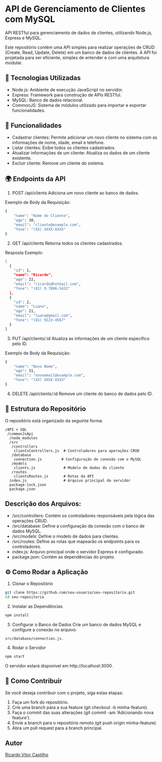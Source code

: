 # **API de Gerenciamento de Clientes com MySQL**

API RESTful para gerenciamento de dados de clientes, utilizando Node.js, Express e MySQL.

Este repositório contém uma API simples para realizar operações de CRUD (Create, Read, Update, Delete) em um banco de dados de clientes. A API foi projetada para ser eficiente, simples de entender e com uma arquitetura modular.

## **🌟 Tecnologias Utilizadas**

- Node.js: Ambiente de execução JavaScript no servidor.
- Express: Framework para construção de APIs RESTful.
- MySQL: Banco de dados relacional.
- CommonJS: Sistema de módulos utilizado para importar e exportar funcionalidades.

## **🚀 Funcionalidades**

- Cadastrar clientes: Permite adicionar um novo cliente no sistema com as informações de nome, idade, email e telefone.
- Listar clientes: Exibe todos os clientes cadastrados.
- Atualizar informações de um cliente: Atualiza os dados de um cliente existente.
- Excluir cliente: Remove um cliente do sistema.

## **🌍 Endpoints da API**

1. POST /api/clients
Adiciona um novo cliente ao banco de dados.

Exemplo de Body da Requisição:

```bash
{
    "name": "Nome do Cliente",
    "age": 30,
    "email": "cliente@example.com",
    "fone": "(XX) XXXX-XXXX"
}
```

2. GET /api/clients
Retorna todos os clientes cadastrados.

Resposta Exemplo:

```bash
[
  {
    "id": 1,
    "name": "Ricardo",
    "age": 22,
    "email": "ricardo@hotmail.com",
    "fone": "(81) 9.7896-5432"
  },
  {
    "id": 2,
    "name": "Luana",
    "age": 21,
    "email": "luana@gmail.com",
    "fone": "(81) 9123-4567"
  }
]
```

3. PUT /api/clients/:id
Atualiza as informações de um cliente específico pelo ID.

Exemplo de Body da Requisição:

```bash
{
    "name": "Novo Nome",
    "age": 31,
    "email": "novoemail@example.com",
    "fone": "(XX) XXXX-XXXX"
}
```

4. DELETE /api/clients/:id
Remove um cliente do banco de dados pelo ID.

## **📂 Estrutura do Repositório**

O repositório está organizado da seguinte forma:

```plaintext
/API + SQL
 /commonJsApi
  /node_modules
  /src
   /controllers
    clientsControllers.js  # Controladores para operações CRUD
   /database
    connection.js         # Configuração de conexão com o MySQL
   /models
    clients.js             # Modelo de dados do cliente
   /routes
    clientsRoutes.js       # Rotas da API
  index.js                 # Arquivo principal do servidor
  package-lock.json
  package.json
  ```

## **Descrição dos Arquivos:**

- /src/controllers: Contém os controladores responsáveis pela lógica das operações CRUD.
- /src/database: Define a configuração da conexão com o banco de dados MySQL.
- /src/models: Define o modelo de dados para clientes.
- /src/routes: Define as rotas que mapearão os endpoints para os controladores.
- index.js: Arquivo principal onde o servidor Express é configurado.
- package.json: Contém as dependências do projeto.

## **⚙️ Como Rodar a Aplicação**

1. Clonar o Repositório

```bash
git clone https://github.com/seu-usuario/seu-repositorio.git
cd seu-repositorio
```
2. Instalar as Dependências
```bash
npm install
```
3. Configurar o Banco de Dados
Crie um banco de dados MySQL e configure a conexão no arquivo: 

```plaintext
src/database/connection.js.
```
4. Rodar o Servidor
```bash
npm start
```

O servidor estará disponível em http://localhost:3000.

## **🤝 Como Contribuir**
Se você deseja contribuir com o projeto, siga estas etapas:

1. Faça um fork do repositório.
2. Crie uma branch para a sua feature (git checkout -b minha-feature).
3. Faça o commit das suas alterações (git commit -am 'Adicionando nova feature').
4. Envie a branch para o repositório remoto (git push origin minha-feature).
5. Abra um pull request para a branch principal.

## **Autor**
[Ricardo Vitor Castilho](https://github.com/RicardoVCastilho)
